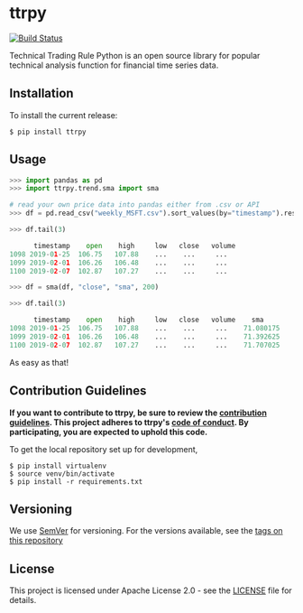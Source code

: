 # ttrpy

[![Build Status](https://travis-ci.com/joelowj/ttrpy.svg?token=zM8uDnAP2GXz8Hagm4hw&branch=master)](https://travis-ci.com/joelowj/ttrpy)

Technical Trading Rule Python is an open source library for popular technical analysis function for financial time series data.

## Installation

To install the current release:

```
$ pip install ttrpy
```

## Usage

```python
>>> import pandas as pd
>>> import ttrpy.trend.sma import sma

# read your own price data into pandas either from .csv or API
>>> df = pd.read_csv("weekly_MSFT.csv").sort_values(by="timestamp").reset_index(drop=True)

>>> df.tail(3)

      timestamp    open    high     low   close   volume
1098 2019-01-25  106.75   107.88    ...    ...     ...
1099 2019-02-01  106.26   106.48    ...    ...     ...
1100 2019-02-07  102.87   107.27    ...    ...     ...

>>> df = sma(df, "close", "sma", 200)

>>> df.tail(3)

      timestamp    open    high     low   close   volume    sma
1098 2019-01-25  106.75   107.88    ...    ...     ...    71.080175
1099 2019-02-01  106.26   106.48    ...    ...     ...    71.392625
1100 2019-02-07  102.87   107.27    ...    ...     ...    71.707025

```

As easy as that!

## Contribution Guidelines

**If you want to contribute to ttrpy, be sure to review the [contribution
guidelines](CONTRIBUTING.md). This project adheres to ttrpy's
[code of conduct](CODE_OF_CONDUCT.md). By participating, you are expected to uphold this code.**

To get the local repository set up for development,

```
$ pip install virtualenv
$ source venv/bin/activate
$ pip install -r requirements.txt
```

## Versioning
We use [SemVer](https://semver.org/) for versioning. For the versions available, see the [tags on this repository](https://github.com/joelowj/ttrpy/tags)

## License
This project is licensed under Apache License 2.0 - see the [LICENSE](LICENSE) file for details.
